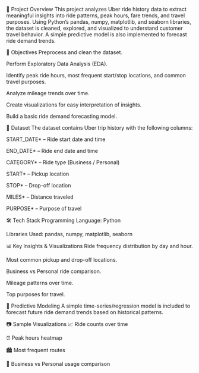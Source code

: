 📌 Project Overview
This project analyzes Uber ride history data to extract meaningful insights into ride patterns, peak hours, fare trends, and travel purposes. Using Python’s pandas, numpy, matplotlib, and seaborn libraries, the dataset is cleaned, explored, and visualized to understand customer travel behavior. A simple predictive model is also implemented to forecast ride demand trends.

🎯 Objectives
Preprocess and clean the dataset.

Perform Exploratory Data Analysis (EDA).

Identify peak ride hours, most frequent start/stop locations, and common travel purposes.

Analyze mileage trends over time.

Create visualizations for easy interpretation of insights.

Build a basic ride demand forecasting model.

📂 Dataset
The dataset contains Uber trip history with the following columns:

START_DATE* – Ride start date and time

END_DATE* – Ride end date and time

CATEGORY* – Ride type (Business / Personal)

START* – Pickup location

STOP* – Drop-off location

MILES* – Distance traveled

PURPOSE* – Purpose of travel

🛠️ Tech Stack
Programming Language: Python

Libraries Used: pandas, numpy, matplotlib, seaborn

📊 Key Insights & Visualizations
Ride frequency distribution by day and hour.

Most common pickup and drop-off locations.

Business vs Personal ride comparison.

Mileage patterns over time.

Top purposes for travel.

🔮 Predictive Modeling
A simple time-series/regression model is included to forecast future ride demand trends based on historical patterns.

📷 Sample Visualizations
📈 Ride counts over time

⏰ Peak hours heatmap

🏙️ Most frequent routes

🚦 Business vs Personal usage comparison
